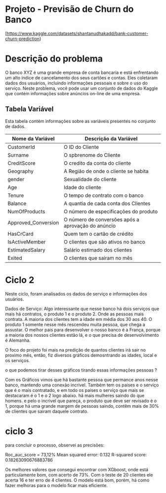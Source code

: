  # Projeto - Previsão de Churn do Banco

[https://www.kaggle.com/datasets/shantanudhakadd/bank-customer-churn-prediction)

# Descrição do problema

 O banco XYZ é uma grande empresa de conta bancaria e está enfrentando um alto índice de cancelamento dos seus cartões e contas. Eles coletaram dados dos usuários, incluindo informações pessoais e sobre o uso do serviço. Neste problema, você pode usar um conjunto de dados do Kaggle que contém informações sobre anúncios on-line de uma empresa.
 
## Tabela Variável
Esta tabela contém informações sobre as variáveis presentes no conjunto de dados.


| Nome da Variável | Descrição da Variável |
| --- | --- |
| CustomerId | O ID do Cliente |
| Surname | O spbrenome do Cliente |
| CreditScore | O credito da conta do cliente |
| Geography | A Região de onde o cliente se habita |
| gender | Sexualidade do cliente |
| Age | Idade do cliente |
| Tenure | O tempo de contrato com o banco |
| Balance | A quantia de cada conta dos Clientes |
| NumOfProducts | O número de especificações do produto |
| Approved_Conversion | O número de conversões após a aprovação do anúncio |
| HasCrCard | Quem tem o cartão de crédito |
| IsActiveMember | O clientes que são ativos no banco |
| EstimatedSalary | Salário estimado dos clientes |
| Exited | O clientes que sairam no mês |


# Ciclo 2

Neste ciclo, foram analisados os dados de serviço e informações dos usuários.

Dados de Serviço:
Algo interessante que nesse banco há dois serviços que mais há contratos, o produto 1 e o produto 2. Onde as pessoas mais contrata.
A maioria dos clientes tem a idade em média dos 30 aos 40.
O produto 1 somente nesse mês rescendeu muita pessoa, que chega a assustar.
O melhor pais para desenvolver o nosso banco é a França, porque a maioria dos nossos clientes estão lá, e o que precisa de desenvolvimento é Alemanha.


O foco do projeto foi mais na predição de quantos clientes irá sair no proximo mês, então,  fiz diversos gráficos demosntrando as idades, local e os serviços.

o que podemos tirar desses gráficos tirando essas informações pessoas ? 

Com os Gráficos vimos que há bastante pessoa que permance anos nesse banco, mantendo uma conexão incrivel.
Também tem os paises e o serviço que é o mais contratado, e em todo os países o serviço que mais se destacaram é o 1 e o 2 logo abaixo.
há mais mulheres saindo do que homens.
e pelo o incrivel que pareça, o produto que deve ser revisado é o 1, porque há uma grande margem de pessoas saindo, contêm mais de 30% de clientes que sairam daquele contrato. 

# ciclo 3 

para concluir o processo, observei as precisões: 

Roc_auc_score = 73,12%
Mean squared error: 0.132
R-squared score: 0.18263090676883786

Os melhores valores que consegui encontrar com XGboost, onde está particulamente bom, com acerto de 73%. Com o teste de 20 clientes ele acerta 16 e ter erro de 4 clientes. O modelo está bom, porém, há como fazer melhoras para o modelo ficar mais eficiente.   
